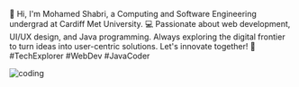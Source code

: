 👋 Hi, I'm Mohamed Shabri, a Computing and Software Engineering undergrad at Cardiff Met University. 💻 Passionate about web development, UI/UX design, and Java programming. Always exploring the digital frontier to turn ideas into user-centric solutions. Let's innovate together! 🚀 #TechExplorer #WebDev #JavaCoder
                                                                                                              
                                                                                  
  ![coding](https://github.com/ShabriMohamed/ShabriMohamed/assets/157037539/3df77459-cf0b-46c6-b207-b4baf9fa2c55)
